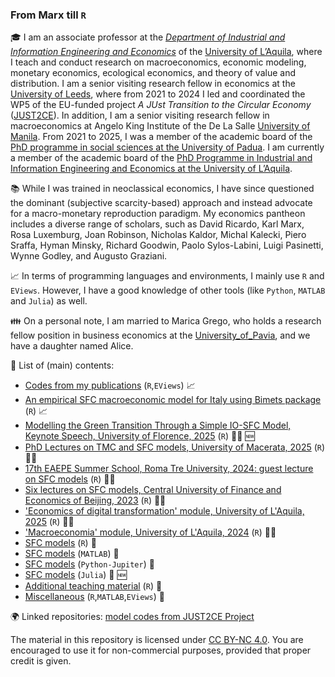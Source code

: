 ### From Marx till `R`

🎓 I am an associate professor at the [*Department of Industrial and Information Engineering and Economics*](https://ec.univaq.it/index.php?id=veronesepassarella) of the [University of L’Aquila](https://www.univaq.it/), where I teach and conduct research on macroeconomics, economic modeling, monetary economics, ecological economics, and theory of value and distribution. I am a senior visiting research fellow in economics at the [University of Leeds](https://business.leeds.ac.uk/divisions-economics/staff/145/marco-veronese-passarella), where from 2021 to 2024 I led and coordinated the WP5 of the EU-funded project *A JUst Transition to the Circular Economy* ([JUST2CE](https://github.com/JUST2CE-WP5)). In addition, I am a senior visiting research fellow in macroeconomics at Angelo King Institute of the De La Salle [University of Manila](https://www.dlsu-aki.com/research-fellows-and-staff.html). From 2021 to 2025, I was a member of the academic board of the [PhD programme in social sciences at the University of Padua](https://www.unipd.it/dottoratoscheda/social-sciences). I am currently a member of the academic board of the [PhD Programme in Industrial and Information Engineering and Economics at the University of L’Aquila](https://diiie.univaq.it/index.php?id=2613&L=1).

📚 While I was trained in neoclassical economics, I have since questioned the dominant (subjective scarcity-based) approach and instead advocate for a macro-monetary reproduction paradigm. My economics pantheon includes a diverse range of scholars, such as David Ricardo, Karl Marx, Rosa Luxemburg, Joan Robinson, Nicholas Kaldor, Michal Kalecki, Piero Sraffa, Hyman Minsky, Richard Goodwin, Paolo Sylos-Labini, Luigi Pasinetti, Wynne Godley, and Augusto Graziani.

:chart_with_upwards_trend: In terms of programming languages and environments, I mainly use `R` and `EViews`. However, I have a good knowledge of other tools (like `Python`, `MATLAB` and `Julia`) as well.

:family: On a personal note, I am married to Marica Grego, who holds a research fellow position in business economics at the [University_of_Pavia](https://unipv.unifind.cineca.it/individual?uri=http%3A%2F%2Firises.unipv.it%2Fresource%2Fperson%2F1195970), and we have a daughter named Alice.

💾 List of (main) contents:
- [Codes from my publications](https://github.com/marcoverpas/Other_codes_from_my_publications) (`R`,`EViews`) :chart_with_upwards_trend:
- [An empirical SFC macroeconomic model for Italy using Bimets package](https://github.com/marcoverpas/Italy-SFC-Model) (`R`) :chart_with_upwards_trend:
- [Modelling the Green Transition Through a Simple IO-SFC Model, Keynote Speech, University of Florence, 2025](https://github.com/marcoverpas/keynote_speech_Florence) (`R`) :teacher: :new:
- [PhD Lectures on TMC and SFC models, University of Macerata, 2025](https://github.com/marcoverpas/PhD_Lectures_Macerata_2025) (`R`) :teacher:
- [17th EAEPE Summer School, Roma Tre University, 2024: guest lecture on SFC models](https://github.com/marcoverpas/EAEPE_summer_school_2024) (`R`) :teacher:
- [Six lectures on SFC models, Central University of Finance and Economics of Beijing, 2023](https://github.com/marcoverpas/Six_lectures_on_sfc_models) (`R`) :teacher:
- ['Economics of digital transformation' module, University of L'Aquila, 2025](https://github.com/marcoverpas/-Economics-of-Digital-Transformation-module-L-Aquila-University-2025) (`R`) :student:
- ['Macroeconomia' module, University of L'Aquila, 2024](https://github.com/marcoverpas/Macroeconomia) (`R`) :student:
- [SFC models](https://github.com/marcoverpas/SFC-models-R) (`R`) :abacus:
- [SFC models](https://github.com/marcoverpas/SFC-models-Matlab) (`MATLAB`) :abacus:
- [SFC models](https://github.com/marcoverpas/SFC-models-Jupyter) (`Python-Jupiter`) :abacus:
- [SFC models](https://github.com/marcoverpas/SFC-models-Julia/tree/main) (`Julia`) :abacus: :new:
- [Additional teaching material](https://github.com/marcoverpas/Teaching) (`R`) :abacus:
- [Miscellaneous](https://github.com/marcoverpas/Other_codes) (`R`,`MATLAB`,`EViews`) :toolbox:

:earth_africa: Linked repositories: [model codes from JUST2CE Project](https://github.com/JUST2CE-WP5) 

<!-- ![GitHub Stats](https://github-readme-stats.vercel.app/api?username=marcoverpas&show_icons=true&theme=dark) -->

The material in this repository is licensed under [CC BY-NC 4.0](https://creativecommons.org/licenses/by-nc/4.0/?ref=chooser-v1). You are encouraged to use it for non-commercial purposes, provided that proper credit is given.
